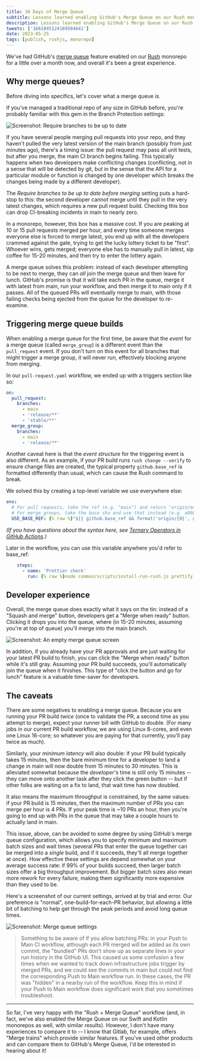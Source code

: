 ```yaml
---
title: 30 Days of Merge Queue
subtitle: Lessons learned enabling GitHub's Merge Queue on our Rush monorepo.
description: Lessons learned enabling GitHub's Merge Queue on our Rush monorepo.
tweets: ['1661845124169584641']
date: 2023-05-25
tags: [publish, rushjs, monorepo]
---
```


We've had GitHub's [merge queue](https://docs.github.com/en/repositories/configuring-branches-and-merges-in-your-repository/configuring-pull-request-merges/managing-a-merge-queue) feature enabled on our [Rush](https://rushjs.io) monorepo for a little over a month now, and overall it's been a great experience.

## Why merge queues?

Before diving into specifics, let's cover what a merge queue _is_.

If you've managed a traditional repo of any size in GitHub before, you're probably familiar with this gem in the Branch Protection settings:

![Screenshot: Require branches to be up to date](require-up-to-date.png)

If you have several people merging pull requests into your repo, and they haven't pulled the very latest version of the main branch (possibly from just minutes ago), there's a timing issue: the pull request may pass all unit tests, but after you merge, the main CI branch begins failing. This typically happens when two developers make conflicting changes (conflicting, not in a sense that will be detected by git, but in the sense that the API for a particular module or function is changed by one developer which breaks the changes being made by a different developer).

The _Require branches to be up to date before merging_ setting puts a hard-stop to this: the second developer cannot merge until they pull in the very latest changes, which requires a new pull request build. Checking this box can drop CI-breaking incidents in main to nearly zero.

In a monorepo, however, this box has a massive cost. If you are peaking at 10 or 15 pull requests merged per hour, and every time someone merges everyone else is forced to merge latest, you end up with all the developers crammed against the gate, trying to get the lucky lottery ticket to be "first". Whoever wins, gets merged; everyone else has to manually pull in latest, sip coffee for 15-20 minutes, and then try to enter the lottery again.

A merge queue solves this problem: instead of each developer attempting to be next to merge, they can _all_ join the merge queue and then leave for lunch. GitHub's promise is that it will take each PR in the queue, merge it with latest from main, run your workflow, and then merge it to main only if it passes. All of the queued PRs will eventually merge to main, with those failing checks being ejected from the queue for the developer to re-examine.

## Triggering merge queue builds

When enabling a merge queue for the first time, be aware that the _event_ for a merge queue (called `merge_group`) is a different event than the `pull_request` event. If you don't turn on this event for all branches that might trigger a merge group, it will never run, effectively blocking anyone from merging.

In our `pull-request.yaml` workflow, we ended up with a triggers section like so:

```yaml
on:
  pull_request:
    branches:
      - main
      - 'release/**'
      - 'stable/**'
  merge_group:
    branches:
      - main
      - 'release/**'
```

Another caveat here is that the _event structure_ for the triggering event is also different. As an example, if your PR build runs `rush change --verify` to ensure change files are created, the typical property `github.base_ref` is formatted differently than usual, which can cause the Rush command to break.

We solved this by creating a top-level variable we use everywhere else:

```yaml
env:
  # For pull requests, take the ref (e.g. "main") and return "origin/main"
  # For merge groups, take the base sha and use that instead (e.g. a098cde3)
  USE_BASE_REF: {% raw %}"${{ github.base_ref && format('origin/{0}', github.base_ref) || github.event.merge_group.base_sha }}"{% endraw %}
```

_(If you have questions about the syntax here, see [Ternary Operators in GitHub Actions](https://7tonshark.com/posts/github-actions-ternary-operator/).)_

Later in the workflow, you can use this variable anywhere you'd refer to base_ref:

```yaml
    steps:
      - name: 'Prettier check'
        run: {% raw %}node common/scripts/install-run-rush.js prettify --mode check --base "${{ env.USE_BASE_REF }}"{% endraw %}
```

## Developer experience

Overall, the merge queue does exactly what it says on the tin: instead of a "Squash and merge" button, developers get a "Merge when ready" button. Clicking it drops you into the queue, where (in 15-20 minutes, assuming you're at top of queue) you'll merge into the main branch.

![Screenshot: An empty merge queue screen](empty-merge-queue.png)

In addition, if you already have your PR approvals and are just waiting for your latest PR build to finish, you can click the "Merge when ready" button while it's still gray. Assuming your PR build succeeds, you'll automatically join the queue when it finishes. This type of "click the button and go for lunch" feature is a valuable time-saver for developers.

## The caveats

There are some negatives to enabling a merge queue. Because you are running your PR build _twice_ (once to validate the PR, a second time as you attempt to merge), expect your runner bill with GitHub to double. (For many jobs in our current PR build workflow, we are using Linux 8-cores, and even one Linux 16-core; so whatever you are paying for that currently, you'll pay twice as much).

Similarly, your _minimum latency_ will also double: if your PR build typically takes 15 minutes, then the bare minimum time for a developer to land a change in main will now double from 15 minutes to 30 minutes. This is alleviated somewhat because the _developer's_ time is still only 15 minutes -- they can move onto another task after they click the green button -- but if other folks are waiting on a fix to land, that wait time has now doubled.

It also means the maximum throughput is constrained, by the same values: if your PR build is 15 minutes, then the maximum number of PRs you can merge per hour is 4 PRs. If your peak time is ~10 PRs an hour, then you're going to end up with PRs in the queue that may take a couple hours to actually land in main.

This issue, above, can be avoided to some degree by using GitHub's merge queue configuration, which allows you to specify minimum and maximum batch sizes and wait times (several PRs that enter the queue together can be merged into a _single_ build, and if it succeeds, they'll all merge together at once). How effective these settings are depend somewhat on your average success rate: if 99% of your builds succeed, then larger batch sizes offer a big throughput improvement. But bigger batch sizes also mean more rework for every failure, making them significantly more expensive than they used to be.

Here's a screenshot of our current settings, arrived at by trial and error. Our preference is "normal", one-build-for-each-PR behavior, but allowing a little bit of batching to help get through the peak periods and avoid long queue times.

![Screenshot: Merge queue settings](merge-queue-settings.png)

> Something to be aware of if you allow batching PRs: in your Push to Main CI workflow, although each PR merged will be added as its own commit, the "bundled" PRs don't show up as separate lines in your run history in the GitHub UI. This caused us some confusion a few times when we wanted to track down infrastructure jobs trigger by merged PRs, and we could see the commits in main but could not find the corresponding Push to Main workflow run. In these cases, the PR was "hidden" in a nearby run of the workflow. Keep this in mind if your Push to Main workflow does significant work that you sometimes troubleshoot.

---

So far, I've very happy with the "Rush + Merge Queue" workflow (and, in fact, we've also enabled the Merge Queue on our Swift and Kotlin monorepos as well, with similar results). However, I don't have many experiences to compare it to -- I know that Gitlab, for example, offers "Merge trains" which provide similar features. If you've used other products and can compare them to GitHub's Merge Queue, I'd be interested in hearing about it!
